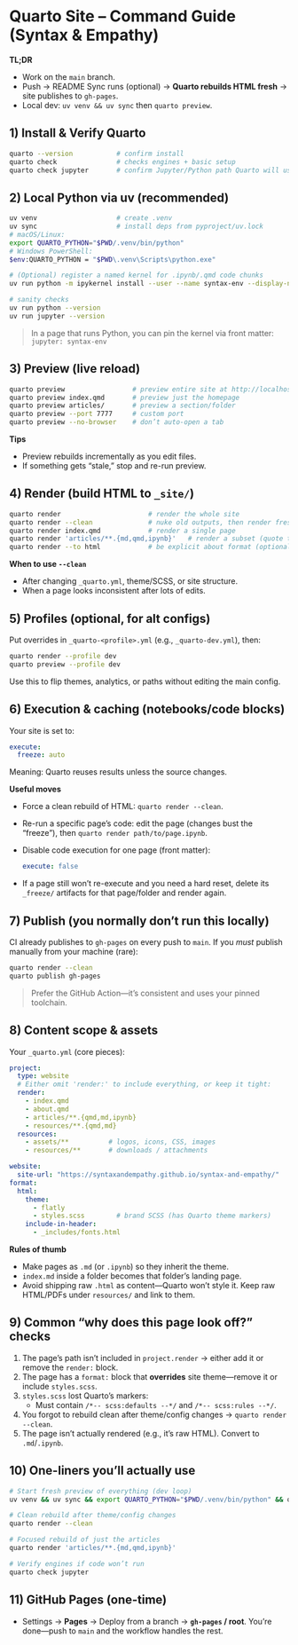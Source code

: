 # Quarto Site – Command Guide (Syntax & Empathy)

**TL;DR**  
- Work on the `main` branch.  
- Push → README Sync runs (optional) → **Quarto rebuilds HTML fresh** → site publishes to `gh-pages`.  
- Local dev: `uv venv && uv sync` then `quarto preview`.

## 1) Install & Verify Quarto

```bash
quarto --version           # confirm install
quarto check               # checks engines + basic setup
quarto check jupyter       # confirm Jupyter/Python path Quarto will use
````

## 2) Local Python via uv (recommended)

```bash
uv venv                    # create .venv
uv sync                    # install deps from pyproject/uv.lock
# macOS/Linux:
export QUARTO_PYTHON="$PWD/.venv/bin/python"
# Windows PowerShell:
$env:QUARTO_PYTHON = "$PWD\.venv\Scripts\python.exe"

# (Optional) register a named kernel for .ipynb/.qmd code chunks
uv run python -m ipykernel install --user --name syntax-env --display-name "Python (.venv)"

# sanity checks
uv run python --version
uv run jupyter --version
```

> In a page that runs Python, you can pin the kernel via front matter:
> `jupyter: syntax-env`

## 3) Preview (live reload)

```bash
quarto preview                 # preview entire site at http://localhost:XXXX
quarto preview index.qmd       # preview just the homepage
quarto preview articles/       # preview a section/folder
quarto preview --port 7777     # custom port
quarto preview --no-browser    # don’t auto-open a tab
```

**Tips**
* Preview rebuilds incrementally as you edit files.
* If something gets “stale,” stop and re-run preview.

## 4) Render (build HTML to `_site/`)

```bash
quarto render                      # render the whole site
quarto render --clean              # nuke old outputs, then render fresh (CI uses this)
quarto render index.qmd            # render a single page
quarto render 'articles/**.{md,qmd,ipynb}'   # render a subset (quote the glob)
quarto render --to html            # be explicit about format (optional)
```

**When to use `--clean`**
* After changing `_quarto.yml`, theme/SCSS, or site structure.
* When a page looks inconsistent after lots of edits.

## 5) Profiles (optional, for alt configs)
Put overrides in `_quarto-<profile>.yml` (e.g., `_quarto-dev.yml`), then:

```bash
quarto render --profile dev
quarto preview --profile dev
```

Use this to flip themes, analytics, or paths without editing the main config.

## 6) Execution & caching (notebooks/code blocks)
Your site is set to:

```yaml
execute:
  freeze: auto
```

Meaning: Quarto reuses results unless the source changes.

**Useful moves**
* Force a clean rebuild of HTML: `quarto render --clean`.
* Re-run a specific page’s code: edit the page (changes bust the “freeze”), then `quarto render path/to/page.ipynb`.
* Disable code execution for one page (front matter):

  ```yaml
  execute: false
  ```
* If a page still won’t re-execute and you need a hard reset, delete its `_freeze/` artifacts for that page/folder and render again.

## 7) Publish (you normally don’t run this locally)
CI already publishes to `gh-pages` on every push to `main`.
If you *must* publish manually from your machine (rare):

```bash
quarto render --clean
quarto publish gh-pages
```

> Prefer the GitHub Action—it’s consistent and uses your pinned toolchain.

## 8) Content scope & assets
Your `_quarto.yml` (core pieces):

```yaml
project:
  type: website
  # Either omit 'render:' to include everything, or keep it tight:
  render:
    - index.qmd
    - about.qmd
    - articles/**.{qmd,md,ipynb}
    - resources/**.{qmd,md}
  resources:
    - assets/**          # logos, icons, CSS, images
    - resources/**       # downloads / attachments

website:
  site-url: "https://syntaxandempathy.github.io/syntax-and-empathy/"
format:
  html:
    theme:
      - flatly
      - styles.scss        # brand SCSS (has Quarto theme markers)
    include-in-header:
      - _includes/fonts.html
```

**Rules of thumb**
* Make pages as `.md` (or `.ipynb`) so they inherit the theme.
* `index.md` inside a folder becomes that folder’s landing page.
* Avoid shipping raw `.html` as content—Quarto won’t style it. Keep raw HTML/PDFs under `resources/` and link to them.

## 9) Common “why does this page look off?” checks
1. The page’s path isn’t included in `project.render` → either add it or remove the `render:` block.
2. The page has a `format:` block that **overrides** site theme—remove it or include `styles.scss`.
3. `styles.scss` lost Quarto’s markers:
   * Must contain `/*-- scss:defaults --*/` and `/*-- scss:rules --*/`.
4. You forgot to rebuild clean after theme/config changes → `quarto render --clean`.
5. The page isn’t actually rendered (e.g., it’s raw HTML). Convert to `.md`/`.ipynb`.

## 10) One-liners you’ll actually use

```bash
# Start fresh preview of everything (dev loop)
uv venv && uv sync && export QUARTO_PYTHON="$PWD/.venv/bin/python" && quarto preview

# Clean rebuild after theme/config changes
quarto render --clean

# Focused rebuild of just the articles
quarto render 'articles/**.{md,qmd,ipynb}'

# Verify engines if code won’t run
quarto check jupyter
```

## 11) GitHub Pages (one-time)
* Settings → **Pages** → Deploy from a branch → **`gh-pages` / root**.
You’re done—push to `main` and the workflow handles the rest.